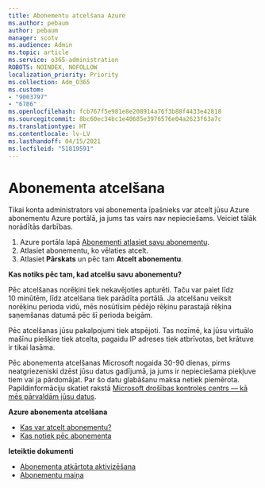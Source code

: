 ```yaml
---
title: Abonementu atcelšana Azure
ms.author: pebaum
author: pebaum
manager: scotv
ms.audience: Admin
ms.topic: article
ms.service: o365-administration
ROBOTS: NOINDEX, NOFOLLOW
localization_priority: Priority
ms.collection: Adm_O365
ms.custom:
- "9003797"
- "6786"
ms.openlocfilehash: fcb767f5e981e8e208914a76f3b88f4433e42818
ms.sourcegitcommit: 8bc60ec34bc1e40685e3976576e04a2623f63a7c
ms.translationtype: HT
ms.contentlocale: lv-LV
ms.lasthandoff: 04/15/2021
ms.locfileid: "51819591"
---
```

# <a name="cancel-subscription"></a>Abonementa atcelšana

Tikai konta administrators vai abonementa īpašnieks var atcelt jūsu Azure abonementu Azure portālā, ja jums tas vairs nav nepieciešams. Veiciet tālāk norādītās darbības.

1. Azure portāla lapā [Abonementi atlasiet savu abonementu](https://portal.azure.com/#blade/Microsoft_Azure_Billing/SubscriptionsBlade).
2. Atlasiet abonementu, ko vēlaties atcelt.
3. Atlasiet **Pārskats** un pēc tam **Atcelt abonementu**.

**Kas notiks pēc tam, kad atcelšu savu abonementu?**

Pēc atcelšanas norēķini tiek nekavējoties apturēti. Taču var paiet līdz 10 minūtēm, līdz atcelšana tiek parādīta portālā. Ja atcelšanu veiksit norēķinu perioda vidū, mēs nosūtīsim pēdējo rēķinu parastajā rēķina saņemšanas datumā pēc šī perioda beigām.

Pēc atcelšanas jūsu pakalpojumi tiek atspējoti. Tas nozīmē, ka jūsu virtuālo mašīnu piešķire tiek atcelta, pagaidu IP adreses tiek atbrīvotas, bet krātuve ir tikai lasāma.

Pēc abonementa atcelšanas Microsoft nogaida 30-90 dienas, pirms neatgriezeniski dzēst jūsu datus gadījumā, ja jums ir nepieciešama piekļuve tiem vai ja pārdomājat. Par šo datu glabāšanu maksa netiek piemērota. Papildinformāciju skatiet rakstā [Microsoft drošības kontroles centrs — kā mēs pārvaldām jūsu datus](https://go.microsoft.com/fwLink/p/?LinkID=822930&clcid=0x409).

**Azure abonementa atcelšana**

- [Kas var atcelt abonementu?](https://docs.microsoft.com/azure/billing/billing-how-to-cancel-azure-subscription?WT.mc_id=Portal-Microsoft_Azure_Support#who-can-cancel-a-subscription)
- [Kas notiek pēc abonementa](https://docs.microsoft.com/azure/billing/billing-how-to-cancel-azure-subscription?WT.mc_id=Portal-Microsoft_Azure_Support#what-happens-after-i-cancel-my-subscription)

**Ieteiktie dokumenti**

- [Abonementa atkārtota aktivizēšana](https://docs.microsoft.com/azure/billing/billing-how-to-cancel-azure-subscription?WT.mc_id=Portal-Microsoft_Azure_Support#reactivate-subscription)
- [Abonementu maiņa](https://docs.microsoft.com/azure/billing/billing-how-to-switch-azure-offer?WT.mc_id=Portal-Microsoft_Azure_Support)